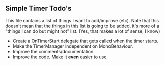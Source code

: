 ## Simple Timer Todo's

This file contains a list of things I want to add/improve (etc).
Note that this doesn't mean that the things in this list is going to be added, it's more of a "things I can do but might not" list. (Yes, that makes a lot of sense, I know)

- Create a OnTimerStart delegate that gets called when the timer starts. 
- Make the TimerManager independent on MonoBehaviour.
- Improve the comments/documentation.
- Improve the code. Make it **even** easier to use.

